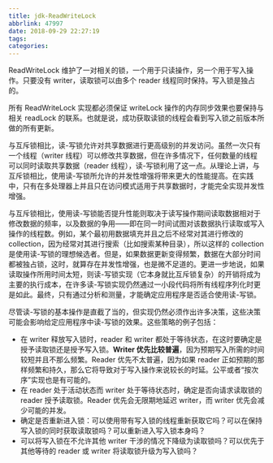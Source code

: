 ```yaml
---
title: jdk-ReadWriteLock
abbrlink: 47997
date: 2018-09-29 22:27:19
tags:
categories:
---
```

ReadWriteLock 维护了一对相关的锁，一个用于只读操作，另一个用于写入操作。只要没有 writer，读取锁可以由多个 reader 线程同时保持。写入锁是独占的。

所有 ReadWriteLock 实现都必须保证 writeLock 操作的内存同步效果也要保持与相关 readLock 的联系。也就是说，成功获取读锁的线程会看到写入锁之前版本所做的所有更新。

与互斥锁相比，读-写锁允许对共享数据进行更高级别的并发访问。虽然一次只有一个线程（writer 线程）可以修改共享数据，但在许多情况下，任何数量的线程可以同时读取共享数据（reader 线程），读-写锁利用了这一点。从理论上讲，与互斥锁相比，使用读-写锁所允许的并发性增强将带来更大的性能提高。在实践中，只有在多处理器上并且只在访问模式适用于共享数据时，才能完全实现并发性增强。

与互斥锁相比，使用读-写锁能否提升性能则取决于读写操作期间读取数据相对于修改数据的频率，以及数据的争用——即在同一时间试图对该数据执行读取或写入操作的线程数。例如，某个最初用数据填充并且之后不经常对其进行修改的 collection，因为经常对其进行搜索（比如搜索某种目录），所以这样的 collection 是使用读-写锁的理想候选者。但是，如果数据更新变得频繁，数据在大部分时间都被独占锁，这时，就算存在并发性增强，也是微不足道的。更进一步地说，如果读取操作所用时间太短，则读-写锁实现（它本身就比互斥锁复杂）的开销将成为主要的执行成本，在许多读-写锁实现仍然通过一小段代码将所有线程序列化时更是如此。最终，只有通过分析和测量，才能确定应用程序是否适合使用读-写锁。

尽管读-写锁的基本操作是直截了当的，但实现仍然必须作出许多决策，这些决策可能会影响给定应用程序中读-写锁的效果。这些策略的例子包括：

- 在 writer 释放写入锁时，reader 和 writer 都处于等待状态，在这时要确定是授予读取锁还是授予写入锁。**Writer 优先比较普遍**，因为预期写入所需的时间较短并且不那么频繁。Reader 优先不太普遍，因为如果 reader 正如预期的那样频繁和持久，那么它将导致对于写入操作来说较长的时延。公平或者“按次序”实现也是有可能的。
- 在 reader 处于活动状态而 writer 处于等待状态时，确定是否向请求读取锁的 reader 授予读取锁。Reader 优先会无限期地延迟 writer，而 writer 优先会减少可能的并发。
- 确定是否重新进入锁：可以使用带有写入锁的线程重新获取它吗？可以在保持写入锁的同时获取读取锁吗？可以重新进入写入锁本身吗？
- 可以将写入锁在不允许其他 writer 干涉的情况下降级为读取锁吗？可以优先于其他等待的 reader 或 writer 将读取锁升级为写入锁吗？